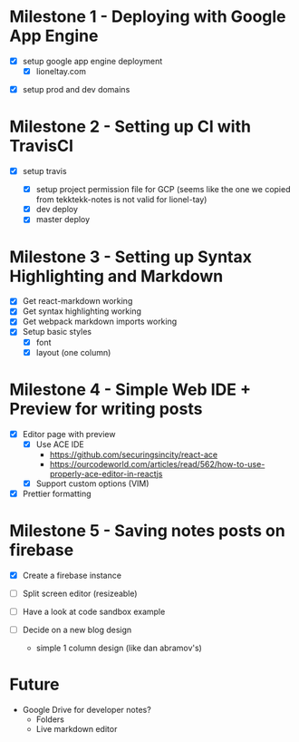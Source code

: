 # Milestone 1 - Deploying with Google App Engine

- [x] setup google app engine deployment
  - [x] lioneltay.com

* [x] setup prod and dev domains

# Milestone 2 - Setting up CI with TravisCI

- [x] setup travis

  - [x] setup project permission file for GCP (seems like the one we copied from tekktekk-notes is not valid for lionel-tay)
  - [x] dev deploy
  - [x] master deploy

# Milestone 3 - Setting up Syntax Highlighting and Markdown

- [x] Get react-markdown working
- [x] Get syntax highlighting working
- [x] Get webpack markdown imports working
- [x] Setup basic styles
  - [x] font
  - [x] layout (one column)

# Milestone 4 - Simple Web IDE + Preview for writing posts

- [x] Editor page with preview
  - [x] Use ACE IDE
    - https://github.com/securingsincity/react-ace
    - https://ourcodeworld.com/articles/read/562/how-to-use-properly-ace-editor-in-reactjs
  - [x] Support custom options (VIM)
- [x] Prettier formatting

# Milestone 5 - Saving notes posts on firebase

- [x] Create a firebase instance
- [ ] Split screen editor (resizeable)
- [ ] Have a look at code sandbox example

- [ ] Decide on a new blog design
  - simple 1 column design (like dan abramov's)


# Future

- Google Drive for developer notes?
  - Folders
  - Live markdown editor
